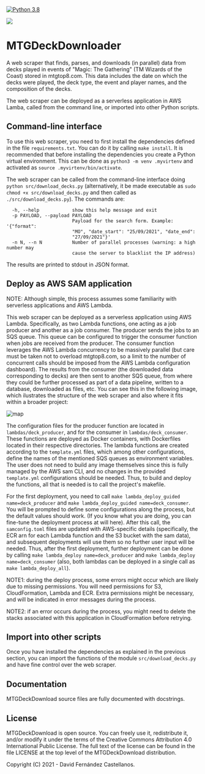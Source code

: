 [![Python 3.8](https://github.com/kastellane/MTGDeckDownloader/actions/workflows/CI.yml/badge.svg)](https://github.com/kastellane/MTGDeckDownloader/actions/workflows/CI.yml)

<a href="https://codeclimate.com/github/kastellane/MTGDeckDownloader/maintainability"><img src="https://api.codeclimate.com/v1/badges/832a2c0241bb36026c21/maintainability" /></a>

# MTGDeckDownloader

A web scraper that finds, parses, and downloads (in parallel) data from decks played in events of "Magic: The Gathering" (TM Wizards of the Coast) stored in mtgtop8.com. This data includes the date on which the decks were played, the deck type, the event and player names, and the composition of the decks.

The web scraper can be deployed as a serverless application in AWS Lamba, called from the command line, or imported into other Python scripts.

## Command-line interface

To use this web scraper, you need to first install the dependencies defined in the file `requirements.txt`. You can do it by calling `make install`. It is recommended that before installing the dependencies you create a Python virtual environment. This can be done as `python3 -m venv .myvirtenv` and activated as `source .myvirtenv/bin/activate`.

The web scraper can be called from the command-line interface doing `python src/download_decks.py` (alternatively, it be made executable as `sudo chmod +x src/download_decks.py` and then called as `./src/download_decks.py`). The commands are:

      -h, --help            show this help message and exit
      -p PAYLOAD, --payload PAYLOAD
                            Payload for the search form. Example: '{"format":
                            "MO", "date_start": "25/09/2021", "date_end":
                            "27/09/2021"}'
      -n N, --n N           Number of parallel processes (warning: a high number may
                            cause the server to blacklist the IP address)

The results are printed to stdout in JSON format.


## Deploy as AWS SAM application

NOTE: Although simple, this process assumes some familiarity with serverless applications and AWS Lambda. 

This web scraper can be deployed as a serverless application using AWS Lambda. Specifically, as two Lambda functions, one acting as a job producer and another as a job consumer. The producer sends the jobs to an SQS queue. This queue can be configured to trigger the consumer function when jobs are received from the producer. The consumer function leverages the AWS Lambda concurrency to be massively parallel (but care must be taken not to overload mtgtop8.com, so a limit to the number of concurrent calls should be imposed from the AWS Lambda configuration dashboard). The results from the consumer (the downloaded data corresponding to decks) are then sent to another SQS queue, from where they could be further processed as part of a data pipeline, written to a database, downloaded as files, etc. You can see this in the following image, which ilustrates the structure of the web scraper and also where it fits within a broader project:

![map](https://user-images.githubusercontent.com/5737365/141975072-56ae8f85-a1e3-4d21-98a9-22692fd3744f.jpg)

The configuration files for the producer function are located in `lambdas/deck_producer`, and for the consumer in `lambdas/deck_consumer`. These functions are deployed as Docker containers, with Dockerfiles located in their respective directories. The lambda functions are created according to the `template.yml` files, which among other configurations, define the names of the mentioned SQS queues as environment variables. The user does not need to build any image themselves since this is fully managed by the AWS sam CLI, and no changes in the provided `template.yml` configurations should be needed. Thus, to build and deploy the functions, all that is needed is to call the project's makefile.

For the first deployment, you need to call `make lambda_deploy_guided name=deck_producer` and `make lambda_deploy_guided name=deck_consumer`. You will be prompted to define some configurations along the process, but the default values should work. (If you know what you are doing, you can fine-tune the deployment process at will here). After this call, the `samconfig.toml` files are updated with AWS-specific details (specifically, the ECR arn for each Lambda function and the S3 bucket with the sam data), and subsequent deployments will use them so no further user input will be needed. Thus, after the first deployment, further deployment can be done by calling `make lambda_deploy name=deck_producer` and `make lambda_deploy name=deck_consumer` (also, both lambdas can be deployed in a single call as `make lambda_deploy_all`).

NOTE1: during the deploy process, some errors might occur which are likely due to missing permissions. You will need permissions for S3, CloudFormation, Lambda and ECR. Extra permissions might be necessary, and will be indicated in error messages during the process.

NOTE2: if an error occurs during the process, you might need to delete the stacks associated with this application in CloudFormation before retrying.

## Import into other scripts

Once you have installed the dependencies as explained in the previous section, you can import the functions of the module `src/download_decks.py` and have fine control over the web scraper.

## Documentation
MTGDeckDownload source files are fully documented with docstrings.


## License
MTGDeckDownload is open source. You can freely use it, redistribute it, and/or modify it
under the terms of the Creative Commons Attribution 4.0 International Public 
License. The full text of the license can be found in the file LICENSE at the top level of the MTGDeckDownload distribution.
 
Copyright (C) 2021  - David Fernández Castellanos.


   [author's website]: <https://www.davidfcastellanos.com/>
